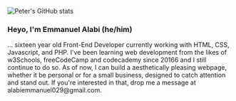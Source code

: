 ![Peter's GitHub stats](https://github-readme-stats.vercel.app/api?username=peternielsen112&show_icons=true&theme=dark)
### Heyo, I'm Emmanuel Alabi (he/him)
<p>... sixteen year old Front-End Developer currently working with HTML, CSS, Javascript, and PHP. I've been learning web development from the likes of w3Schools, freeCodeCamp and codecademy since 20166 and I still continue to do so. As of now, I can build a aesthetically pleasing webpage, whether it be personal or for a small business, designed to catch attention and stand out. If you're interested in that, drop me a message at alabiemmanuel029@gmail.com.</p>



<!--
**Emman29/emman29** is a ✨ _special_ ✨ repository because its `README.md` (this file) appears on your GitHub profile.

Here are some ideas to get you started:

- 🔭 I’m currently working on ...
- 🌱 I’m currently learning ...
- 👯 I’m looking to collaborate on ...
- 🤔 I’m looking for help with ...
- 💬 Ask me about ...
- 📫 How to reach me: ...
- 😄 Pronouns: ...
- ⚡ Fun fact: ...
-->
